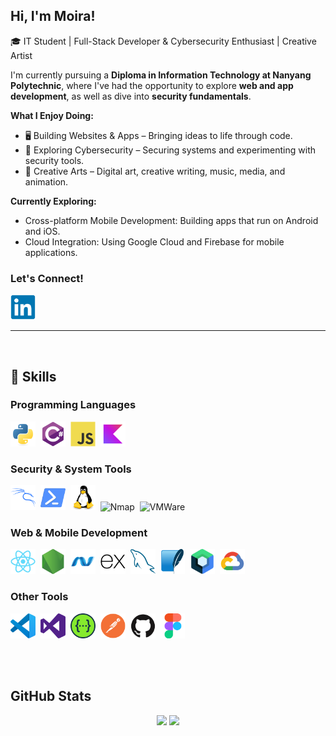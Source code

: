 ## Hi, I'm Moira!  
🎓 IT Student | Full-Stack Developer & Cybersecurity Enthusiast | Creative Artist 

I'm currently pursuing a **Diploma in Information Technology at Nanyang Polytechnic**, where I've had the opportunity to explore **web and app development**, as well as dive into **security fundamentals**.

**What I Enjoy Doing:**

- 🖥️ Building Websites & Apps – Bringing ideas to life through code.
- 🔐 Exploring Cybersecurity – Securing systems and experimenting with security tools.
- 🎨 Creative Arts – Digital art, creative writing, music, media, and animation.

**Currently Exploring:**
- Cross-platform Mobile Development: Building apps that run on Android and iOS.
- Cloud Integration: Using Google Cloud and Firebase for mobile applications.

### Let's Connect!
<a href="https://linkedin.com/in/moira-cabuhat-31b08b2b2">
  <img src="https://github.com/devicons/devicon/blob/master/icons/linkedin/linkedin-original.svg" title="LinkedIn" alt="LinkedIn" width="40" height="40"/>
</a>

<hr/>

<br/>

## 🚀 Skills
### Programming Languages
<div align="left">
  <img src="https://github.com/devicons/devicon/blob/master/icons/python/python-original.svg" title="Python" alt="Python" width="40" height="40"/>&nbsp;
  <img src="https://github.com/devicons/devicon/blob/master/icons/csharp/csharp-original.svg" title="C#" alt="C#" width="40" height="40"/>&nbsp;
  <img src="https://github.com/devicons/devicon/blob/master/icons/javascript/javascript-original.svg" title="JavaScript" alt="JavaScript" width="40" height="40"/>&nbsp;
  <img src="https://github.com/devicons/devicon/blob/master/icons/kotlin/kotlin-original.svg" title="Kotlin" alt="Kotlin" width="40" height="40"/>&nbsp;
</div>

### Security & System Tools
<div align="left">
  <img src="https://github.com/devicons/devicon/blob/master/icons/kalilinux/kalilinux-original.svg" title="Kali Linux" alt="Kali Linux" width="40" height="40"/>&nbsp;
  <img src="https://github.com/devicons/devicon/blob/master/icons/powershell/powershell-original.svg" title="Powershell" alt="Powershell" width="40" height="40"/>&nbsp;
  <img src="https://github.com/devicons/devicon/blob/master/icons/linux/linux-original.svg" title="Linux" alt="Linux" width="40" height="40"/>&nbsp;
  <img src="https://github.com/bwks/vendor-icons-svg/blob/master/nmap-logo.svg" title="Nmap" alt="Nmap" width="40" height="40"/>&nbsp;
  <img src="https://github.com/bwks/vendor-icons-svg/blob/master/vmware.svg" title="VMWare" alt="VMWare" height="40"/>&nbsp;
</div>

### Web & Mobile Development
<div align="left">
  <img src="https://github.com/devicons/devicon/blob/master/icons/react/react-original.svg" title="React" alt="React" width="40" height="40"/>&nbsp;  
  <img src="https://github.com/devicons/devicon/blob/master/icons/nodejs/nodejs-original.svg" title="Node.js" alt="Node.js" width="40" height="40"/>&nbsp;
   <img src="https://github.com/devicons/devicon/blob/master/icons/dot-net/dot-net-original.svg" title="ASP.NET Core" alt="ASP.NET Core" width="40" height="40"/>&nbsp;  
  <img src="https://github.com/devicons/devicon/blob/master/icons/express/express-original.svg" title="Express.js" alt="Express.js" width="40" height="40"/>&nbsp;
   <img src="https://github.com/devicons/devicon/blob/master/icons/mysql/mysql-original.svg" title="MySQL" alt="MySQL" width="40" height="40"/>&nbsp;
  <img src="https://github.com/devicons/devicon/blob/master/icons/sqlite/sqlite-original.svg" title="SQLite" alt="SQLite" width="40" height="40"/>&nbsp;  
  <img src="https://github.com/devicons/devicon/blob/master/icons/jetpackcompose/jetpackcompose-original.svg" title="Jetpack Compose" alt="Jetpack Compose" width="40" height="40"/>&nbsp;
    <img src="https://github.com/devicons/devicon/blob/master/icons/googlecloud/googlecloud-original.svg" title="Google Cloud" width="40" height="40"/>&nbsp;
</div>

### Other Tools
<div align="left">
  <img src="https://github.com/devicons/devicon/blob/master/icons/vscode/vscode-original.svg" title="VS Code" alt="VS Code" width="40" height="40"/>&nbsp;
  <img src="https://github.com/devicons/devicon/blob/master/icons/visualstudio/visualstudio-plain.svg" title="Visual Studio" alt="Visual Studio" width="40" height="40"/>&nbsp;
  <img src="https://github.com/devicons/devicon/blob/master/icons/swagger/swagger-original.svg" title="Swagger" alt="Swagger" width="40" height="40"/>&nbsp;
  <img src="https://github.com/devicons/devicon/blob/master/icons/postman/postman-original.svg" title="Postman" alt="Postman" width="40" height="40"/>&nbsp;
  <img src="https://github.com/devicons/devicon/blob/master/icons/github/github-original.svg" title="Github" alt="Github" width="40" height="40"/>&nbsp;  
  <img src="https://github.com/devicons/devicon/blob/master/icons/figma/figma-original.svg" title="Figma" alt="Figma" width="40" height="40"/>&nbsp;  
</div>

<br/><br/>

## GitHub Stats  
<p align="center">
  <img src="https://github-readme-stats.vercel.app/api/top-langs/?username=immooster&theme=radical&show_icons=true&hide_border=false&include_all_commits=true&count_private=true&layout=compact" width="43%"/>    
  <img src="https://github-readme-stats.vercel.app/api?username=immooster&theme=radical&show_icons=true&hide_border=false&include_all_commits=true&count_private=true" width="48%"/>
</p>


<!-- Proudly created with GPRM ( https://gprm.itsvg.in ) -->
